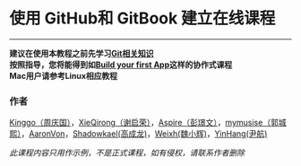 # 使用 GitHub和 GitBook 建立在线课程

---

**建议在使用本教程之前先学习**[**Git相关知识**](http://git-scm.com/book/zh/v2)  
**按照指导，您将能得到如**[**Build your first App**](https://cooc-china.gitbooks.io/build-your-first-app-course/content/)**这样的协作式课程**  
**Mac用户请参考Linux相应教程**

### 作者

[Kinggo（周庆国）](https://github.com/kinggolzu)，[XieQirong（谢启荣）](https://github.com/XieQirong)，[Aspire（彭璟文）](https://prettyxw.com)，[mymusise（郭城熙）](https://github.com/mymusise)，[AaronVon](https://github.com/AaronVon)，[Shadowkael\(高成龙\)](https://github.com/shadowkael)，[Weixh\(魏小辉\)](https://github.com/Weixh121001)，[YinHang\(尹航\)](https://github.com/yinhang2)

_此课程内容只用作示例，不是正式课程，如有侵权，请联系作者删除_

